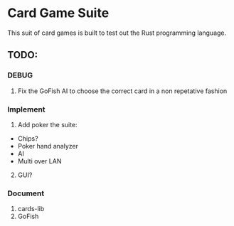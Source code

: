 # Card Game Suite
This suit of card games is built to test out the Rust programming language.


## TODO:

### DEBUG
1.  Fix the GoFish AI to choose the correct card in a non repetative fashion

### Implement
1. Add poker the suite: 
  * Chips?
  * Poker hand analyzer 
  * AI
  * Multi over LAN

2. GUI?

### Document
1. cards-lib
2. GoFish